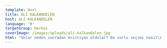 ```yaml
---
template: Host
title: ALİ KALKANDELEN
host: ALİ KALKANDELEN
language: '0'
targetGroup: Herkes
coverImage: /images/uploads/ali-kalkandelen.jpg
html: "Onlar neden sonradan Hristiyan oldular? Bu zorlu seçimi nasıl\r yaptılar? Hayatları ne yönde değişti. Şimdiki yaşamlarında ne gibi\r zorluklarla karşılaşıyorlar? Ali Kalkandelen’in sunumuyla Dar\r Kapıdan Geçenler adlı tanıklık programımız bu ekranlarda. Kanal\r Hayat’ı izlemekten ve İsa Mesih’i takip etmekten asla vazgeçmeyin."
---
```


